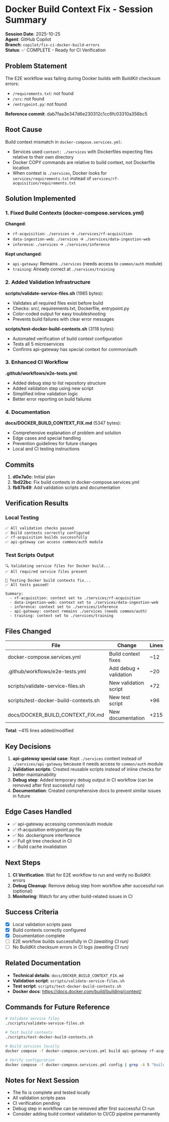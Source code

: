 # Docker Build Context Fix - Session Summary

**Session Date**: 2025-10-25  
**Agent**: GitHub Copilot  
**Branch**: `copilot/fix-ci-docker-build-errors`  
**Status**: ✅ COMPLETE - Ready for CI Verification

## Problem Statement

The E2E workflow was failing during Docker builds with BuildKit checksum errors:
- `/requirements.txt`: not found
- `/src`: not found
- `/entrypoint.py`: not found

**Reference commit**: dab7faa3e347d6e230312c1cc6fc03310a356bc5

## Root Cause

Build context mismatch in `docker-compose.services.yml`:
- Services used `context: ./services` with Dockerfiles expecting files relative to their own directory
- Docker COPY commands are relative to build context, not Dockerfile location
- When context is `./services`, Docker looks for `services/requirements.txt` instead of `services/rf-acquisition/requirements.txt`

## Solution Implemented

### 1. Fixed Build Contexts (docker-compose.services.yml)

**Changed**:
- `rf-acquisition`: `./services` → `./services/rf-acquisition`
- `data-ingestion-web`: `./services` → `./services/data-ingestion-web`
- `inference`: `./services` → `./services/inference`

**Kept unchanged**:
- `api-gateway`: Remains `./services` (needs access to `common/auth` module)
- `training`: Already correct at `./services/training`

### 2. Added Validation Infrastructure

**scripts/validate-service-files.sh** (1985 bytes):
- Validates all required files exist before build
- Checks: src/, requirements.txt, Dockerfile, entrypoint.py
- Color-coded output for easy troubleshooting
- Prevents build failures with clear error messages

**scripts/test-docker-build-contexts.sh** (3118 bytes):
- Automated verification of build context configuration
- Tests all 5 microservices
- Confirms api-gateway has special context for common/auth

### 3. Enhanced CI Workflow

**.github/workflows/e2e-tests.yml**:
- Added debug step to list repository structure
- Added validation step using new script
- Simplified inline validation logic
- Better error reporting on build failures

### 4. Documentation

**docs/DOCKER_BUILD_CONTEXT_FIX.md** (5347 bytes):
- Comprehensive explanation of problem and solution
- Edge cases and special handling
- Prevention guidelines for future changes
- Local and CI testing instructions

## Commits

1. **d0e7a0c**: Initial plan
2. **1bd22bc**: Fix build contexts in docker-compose.services.yml
3. **fb87b49**: Add validation scripts and documentation

## Verification Results

### Local Testing
```bash
✅ All validation checks passed
✅ Build contexts correctly configured
✅ rf-acquisition builds successfully
✅ api-gateway can access common/auth module
```

### Test Scripts Output
```
🔍 Validating service files for Docker build...
✅ All required service files present

🧪 Testing Docker build contexts fix...
✅ All tests passed!

Summary:
  - rf-acquisition: context set to ./services/rf-acquisition
  - data-ingestion-web: context set to ./services/data-ingestion-web
  - inference: context set to ./services/inference
  - api-gateway: context remains ./services (needs common/auth)
  - training: context set to ./services/training
```

## Files Changed

| File | Change | Lines |
|------|--------|-------|
| docker-compose.services.yml | Build context fixes | ~12 |
| .github/workflows/e2e-tests.yml | Add debug + validation | ~20 |
| scripts/validate-service-files.sh | New validation script | +72 |
| scripts/test-docker-build-contexts.sh | New test script | +96 |
| docs/DOCKER_BUILD_CONTEXT_FIX.md | New documentation | +215 |

**Total**: ~415 lines added/modified

## Key Decisions

1. **api-gateway special case**: Kept `./services` context instead of `./services/api-gateway` because it needs access to `common/auth` module
2. **Validation scripts**: Created reusable scripts instead of inline checks for better maintainability
3. **Debug step**: Added temporary debug output in CI workflow (can be removed after first successful run)
4. **Documentation**: Created comprehensive docs to prevent similar issues in future

## Edge Cases Handled

- ✅ api-gateway accessing common/auth module
- ✅ rf-acquisition entrypoint.py file
- ✅ No .dockerignore interference
- ✅ Full git tree checkout in CI
- ✅ Build cache invalidation

## Next Steps

1. **CI Verification**: Wait for E2E workflow to run and verify no BuildKit errors
2. **Debug Cleanup**: Remove debug step from workflow after successful run (optional)
3. **Monitoring**: Watch for any other build-related issues in CI

## Success Criteria

- [x] Local validation scripts pass
- [x] Build contexts correctly configured
- [x] Documentation complete
- [ ] E2E workflow builds successfully in CI *(awaiting CI run)*
- [ ] No BuildKit checksum errors in CI logs *(awaiting CI run)*

## Related Documentation

- **Technical details**: `docs/DOCKER_BUILD_CONTEXT_FIX.md`
- **Validation script**: `scripts/validate-service-files.sh`
- **Test script**: `scripts/test-docker-build-contexts.sh`
- **Docker docs**: https://docs.docker.com/build/building/context/

## Commands for Future Reference

```bash
# Validate service files
./scripts/validate-service-files.sh

# Test build contexts
./scripts/test-docker-build-contexts.sh

# Build services locally
docker compose -f docker-compose.services.yml build api-gateway rf-acquisition data-ingestion-web inference

# Verify configuration
docker compose -f docker-compose.services.yml config | grep -A 5 "build:"
```

## Notes for Next Session

- The fix is complete and tested locally
- All validation scripts pass
- CI verification pending
- Debug step in workflow can be removed after first successful CI run
- Consider adding build context validation to CI/CD pipeline permanently
